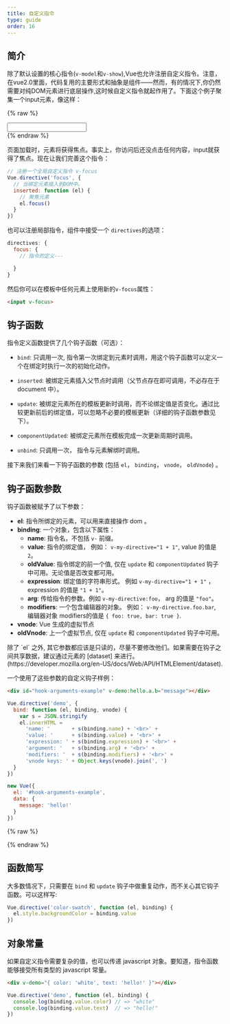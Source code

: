 ```yaml
---
title: 自定义指令
type: guide
order: 16
---
```


## 简介

除了默认设置的核心指令(`v-model`和`v-show`),Vue也允许注册自定义指令。注意，在vue2.0里面，代码复用的主要形式和抽象是组件——然而，有的情况下,你仍然需要对纯DOM元素进行底层操作,这时候自定义指令就起作用了。下面这个例子聚集一个input元素，像这样：

{% raw %}
<div id="simplest-directive-example" class="demo">
  <input v-focus>
</div>
<script>
Vue.directive('focus', {
  inserted: function (el) {
    el.focus()
  }
})
new Vue({
  el: '#simplest-directive-example'
})
</script>
{% endraw %}

页面加载时，元素将获得焦点。事实上，你访问后还没点击任何内容，input就获得了焦点。现在让我们完善这个指令：

``` js
// 注册一个全局自定义指令 v-focus
Vue.directive('focus', {
  // 当绑定元素插入到DOM中。
  inserted: function (el) {
    // 聚焦元素
    el.focus()
  }
})
```

也可以注册局部指令，组件中接受一个 `directives`的选项：

``` js
directives: {
  focus: {
    // 指令的定义---

  }
}
```

然后你可以在模板中任何元素上使用新的`v-focus`属性：

``` html
<input v-focus>
```

## 钩子函数

指令定义函数提供了几个钩子函数（可选）：

- `bind`: 只调用一次, 指令第一次绑定到元素时调用，用这个钩子函数可以定义一个在绑定时执行一次的初始化动作。

- `inserted`: 被绑定元素插入父节点时调用（父节点存在即可调用，不必存在于 document 中）。

- `update`: 被绑定元素所在的模板更新时调用，而不论绑定值是否变化。通过比较更新前后的绑定值，可以忽略不必要的模板更新（详细的钩子函数参数见下）。

- `componentUpdated`: 被绑定元素所在模板完成一次更新周期时调用。

- `unbind`: 只调用一次， 指令与元素解绑时调用。

接下来我们来看一下钩子函数的参数 (包括 `el`， `binding`， `vnode`， `oldVnode`) 。

## 钩子函数参数

钩子函数被赋予了以下参数：

- **el**: 指令所绑定的元素，可以用来直接操作 dom 。
- **binding**: 一个对象，包含以下属性：
  - **name**: 指令名，不包括 `v-` 前缀。
  - **value**: 指令的绑定值， 例如： `v-my-directive="1 + 1"`, value 的值是 `2`。
  - **oldValue**: 指令绑定的前一个值, 仅在 `update` 和 `componentUpdated` 钩子中可用。无论值是否改变都可用。
  - **expression**: 绑定值的字符串形式。 例如 `v-my-directive="1 + 1"` ， expression 的值是 `"1 + 1"`。
  - **arg**: 传给指令的参数。例如 `v-my-directive:foo`， arg 的值是 `"foo"`。
  - **modifiers**: 一个包含编辑器的对象。 例如： `v-my-directive.foo.bar`, 编辑器对象 modifiers的值是 `{ foo: true, bar: true }`.
- **vnode**: Vue 生成的虚拟节点<!--参考 [VNode API]([!!TODO: Add link to the VNode API doc when it exists]) for full details.-->
- **oldVnode**: 上一个虚拟节点, 仅在 `update` 和 `componentUpdated` 钩子中可用。

<p class="tip">除了 `el` 之外, 其它参数都应该是只读的，尽量不要修改他们。如果需要在钩子之间共享数据，建议通过元素的 [dataset] 来进行。(https://developer.mozilla.org/en-US/docs/Web/API/HTMLElement/dataset).</p>

一个使用了这些参数的自定义钩子样例：

``` html
<div id="hook-arguments-example" v-demo:hello.a.b="message"></div>
```

``` js
Vue.directive('demo', {
  bind: function (el, binding, vnode) {
    var s = JSON.stringify
    el.innerHTML =
      'name: '       + s(binding.name) + '<br>' +
      'value: '      + s(binding.value) + '<br>' +
      'expression: ' + s(binding.expression) + '<br>' +
      'argument: '   + s(binding.arg) + '<br>' +
      'modifiers: '  + s(binding.modifiers) + '<br>' +
      'vnode keys: ' + Object.keys(vnode).join(', ')
  }
})

new Vue({
  el: '#hook-arguments-example',
  data: {
    message: 'hello!'
  }
})
```

{% raw %}
<div id="hook-arguments-example" v-demo:hello.a.b="message" class="demo"></div>
<script>
Vue.directive('demo', {
  bind: function (el, binding, vnode) {
    var s = JSON.stringify
    el.innerHTML =
      'name: '       + s(binding.name) + '<br>' +
      'value: '      + s(binding.value) + '<br>' +
      'expression: ' + s(binding.expression) + '<br>' +
      'argument: '   + s(binding.arg) + '<br>' +
      'modifiers: '  + s(binding.modifiers) + '<br>' +
      'vnode keys: ' + Object.keys(vnode).join(', ')
  }
})
new Vue({
  el: '#hook-arguments-example',
  data: {
    message: 'hello!'
  }
})
</script>
{% endraw %}

## 函数简写

大多数情况下，只需要在 `bind` 和 `update` 钩子中做重复动作，而不关心其它钩子函数。可以这样写:

``` js
Vue.directive('color-swatch', function (el, binding) {
  el.style.backgroundColor = binding.value
})
```
## 对象常量

如果自定义指令需要复杂的值，也可以传递 javascript 对象。要知道，指令函数能够接受所有类型的 javascript 常量。

``` html
<div v-demo="{ color: 'white', text: 'hello!' }"></div>
```

``` js
Vue.directive('demo', function (el, binding) {
  console.log(binding.value.color) // => "white"
  console.log(binding.value.text)  // => "hello!"
})
```
